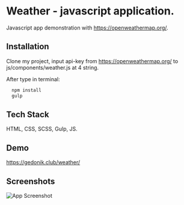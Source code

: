
# Weather - javascript application.

Javascript app demonstration with https://openweathermap.org/.


## Installation

Clone my project, input api-key from https://openweathermap.org/ to js/components/weather.js at 4 string.


After type in terminal:

```bash
  npm install 
  gulp
```

## Tech Stack

HTML, CSS, SCSS, Gulp, JS.

## Demo

https://gedonik.club/weather/

## Screenshots

![App Screenshot](https://i.postimg.cc/LXkB631j/weather-js.jpg)
